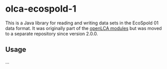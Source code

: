 # olca-ecospold-1

This is a Java library for reading and writing data sets in the EcoSpold 01 data
format. It was originally part of the [openLCA modules](https://github.com/GreenDelta/olca-modules)
but was moved to a separate repository since version 2.0.0.

## Usage

...
